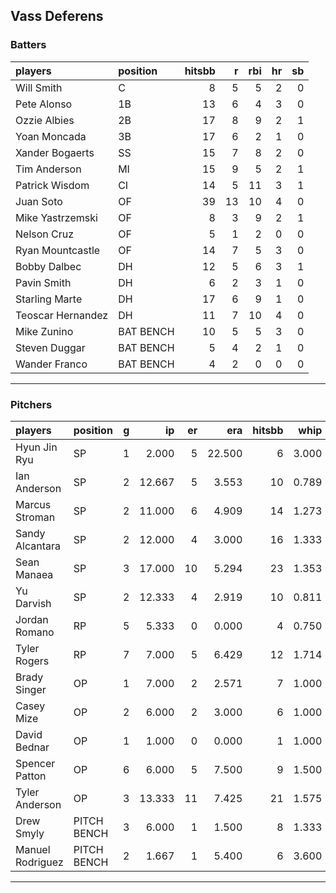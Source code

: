 ## Vass Deferens

### Batters

 
|players           |position  | hitsbb|  r| rbi| hr| sb| 
|:-----------------|:---------|------:|--:|---:|--:|--:| 
|Will Smith        |C         |      8|  5|   5|  2|  0| 
|Pete Alonso       |1B        |     13|  6|   4|  3|  0| 
|Ozzie Albies      |2B        |     17|  8|   9|  2|  1| 
|Yoan Moncada      |3B        |     17|  6|   2|  1|  0| 
|Xander Bogaerts   |SS        |     15|  7|   8|  2|  0| 
|Tim Anderson      |MI        |     15|  9|   5|  2|  1| 
|Patrick Wisdom    |CI        |     14|  5|  11|  3|  1| 
|Juan Soto         |OF        |     39| 13|  10|  4|  0| 
|Mike Yastrzemski  |OF        |      8|  3|   9|  2|  1| 
|Nelson Cruz       |OF        |      5|  1|   2|  0|  0| 
|Ryan Mountcastle  |OF        |     14|  7|   5|  3|  0| 
|Bobby Dalbec      |DH        |     12|  5|   6|  3|  1| 
|Pavin Smith       |DH        |      6|  2|   3|  1|  0| 
|Starling Marte    |DH        |     17|  6|   9|  1|  0| 
|Teoscar Hernandez |DH        |     11|  7|  10|  4|  0| 
|Mike Zunino       |BAT BENCH |     10|  5|   5|  3|  0| 
|Steven Duggar     |BAT BENCH |      5|  4|   2|  1|  0| 
|Wander Franco     |BAT BENCH |      4|  2|   0|  0|  0| 


* * *

### Pitchers

 
|players          |position    |  g|     ip| er|    era| hitsbb|  whip| so|  w| sv| 
|:----------------|:-----------|--:|------:|--:|------:|------:|-----:|--:|--:|--:| 
|Hyun Jin Ryu     |SP          |  1|  2.000|  5| 22.500|      6| 3.000|  2|  0|  0| 
|Ian Anderson     |SP          |  2| 12.667|  5|  3.553|     10| 0.789| 15|  1|  0| 
|Marcus Stroman   |SP          |  2| 11.000|  6|  4.909|     14| 1.273| 11|  0|  0| 
|Sandy Alcantara  |SP          |  2| 12.000|  4|  3.000|     16| 1.333| 10|  0|  0| 
|Sean Manaea      |SP          |  3| 17.000| 10|  5.294|     23| 1.353| 14|  1|  0| 
|Yu Darvish       |SP          |  2| 12.333|  4|  2.919|     10| 0.811| 16|  0|  0| 
|Jordan Romano    |RP          |  5|  5.333|  0|  0.000|      4| 0.750|  9|  0|  4| 
|Tyler Rogers     |RP          |  7|  7.000|  5|  6.429|     12| 1.714|  4|  0|  1| 
|Brady Singer     |OP          |  1|  7.000|  2|  2.571|      7| 1.000|  7|  1|  0| 
|Casey Mize       |OP          |  2|  6.000|  2|  3.000|      6| 1.000|  6|  0|  0| 
|David Bednar     |OP          |  1|  1.000|  0|  0.000|      1| 1.000|  1|  0|  0| 
|Spencer Patton   |OP          |  6|  6.000|  5|  7.500|      9| 1.500|  7|  0|  0| 
|Tyler Anderson   |OP          |  3| 13.333| 11|  7.425|     21| 1.575| 12|  1|  0| 
|Drew Smyly       |PITCH BENCH |  3|  6.000|  1|  1.500|      8| 1.333|  4|  1|  0| 
|Manuel Rodriguez |PITCH BENCH |  2|  1.667|  1|  5.400|      6| 3.600|  1|  0|  0| 


* * *


